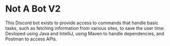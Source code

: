 # Not A Bot V2

This Discord bot exists to provide access to commands that handle basic tasks, such as fetching information from various sites, to save the user time.
Devloped using Java and IntelliJ, using Maven to handle dependencies, and Postman to access APIs.
